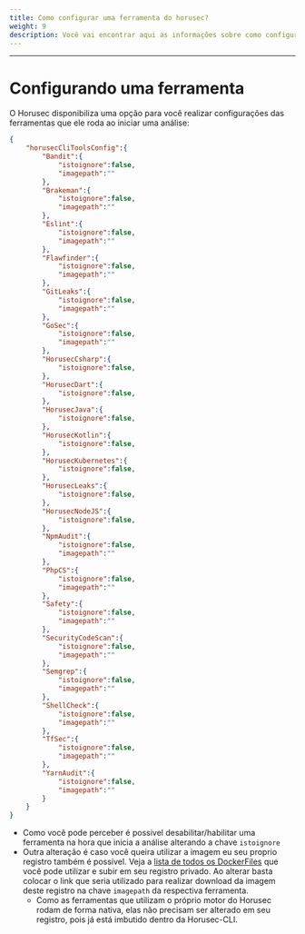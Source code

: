 ```yaml
---
title: Como configurar uma ferramenta do horusec?
weight: 9
description: Você vai encontrar aqui as informações sobre como configurar uma ferramenta do horusec
---
```


---

# Configurando uma ferramenta
O Horusec disponibiliza uma opção para você realizar configurações das ferramentas que ele roda ao iniciar uma análise:

```json
{
    "horusecCliToolsConfig":{
        "Bandit":{
            "istoignore":false,
            "imagepath":""
        },
        "Brakeman":{
            "istoignore":false,
            "imagepath":""
        },
        "Eslint":{
            "istoignore":false,
            "imagepath":""
        },
        "Flawfinder":{
            "istoignore":false,
            "imagepath":""
        },
        "GitLeaks":{
            "istoignore":false,
            "imagepath":""
        },
        "GoSec":{
            "istoignore":false,
            "imagepath":""
        },
        "HorusecCsharp":{
            "istoignore":false,
        },
        "HorusecDart":{
            "istoignore":false,
        },
        "HorusecJava":{
            "istoignore":false,
        },
        "HorusecKotlin":{
            "istoignore":false,
        },
        "HorusecKubernetes":{
            "istoignore":false,
        },
        "HorusecLeaks":{
            "istoignore":false,
        },
        "HorusecNodeJS":{
            "istoignore":false,
        },
        "NpmAudit":{
            "istoignore":false,
            "imagepath":""
        },
        "PhpCS":{
            "istoignore":false,
            "imagepath":""
        },
        "Safety":{
            "istoignore":false,
            "imagepath":""
        },
        "SecurityCodeScan":{
            "istoignore":false,
            "imagepath":""
        },
        "Semgrep":{
            "istoignore":false,
            "imagepath":""
        },
        "ShellCheck":{
            "istoignore":false,
            "imagepath":""
        },
        "TfSec":{
            "istoignore":false,
            "imagepath":""
        },
        "YarnAudit":{
            "istoignore":false,
            "imagepath":""
        }
    }
}
```

* Como você pode perceber é possivel desabilitar/habilitar uma ferramenta na hora que inicia a análise alterando a chave `istoignore`
* Outra alteração é caso você queira utilizar a imagem eu seu proprio registro também é possível. Veja a [lista de todos os DockerFiles](https://github.com/ZupIT/horusec/tree/master/deployments/dockerfiles) que você pode utilizar e subir em seu registro privado. Ao alterar basta colocar o link que seria utilizado para realizar download da imagem deste registro na chave `imagepath` da respectiva ferramenta.
  * Como as ferramentas que utilizam o próprio motor do Horusec rodam de forma nativa, elas não precisam ser alterado em seu registro, pois já está imbutido dentro da Horusec-CLI.